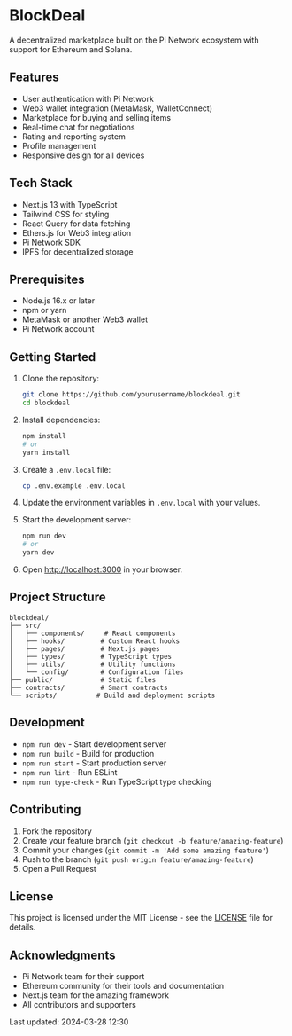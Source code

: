 # BlockDeal

A decentralized marketplace built on the Pi Network ecosystem with support for Ethereum and Solana.

## Features

- User authentication with Pi Network
- Web3 wallet integration (MetaMask, WalletConnect)
- Marketplace for buying and selling items
- Real-time chat for negotiations
- Rating and reporting system
- Profile management
- Responsive design for all devices

## Tech Stack

- Next.js 13 with TypeScript
- Tailwind CSS for styling
- React Query for data fetching
- Ethers.js for Web3 integration
- Pi Network SDK
- IPFS for decentralized storage

## Prerequisites

- Node.js 16.x or later
- npm or yarn
- MetaMask or another Web3 wallet
- Pi Network account

## Getting Started

1. Clone the repository:
   ```bash
   git clone https://github.com/yourusername/blockdeal.git
   cd blockdeal
   ```

2. Install dependencies:
   ```bash
   npm install
   # or
   yarn install
   ```

3. Create a `.env.local` file:
   ```bash
   cp .env.example .env.local
   ```

4. Update the environment variables in `.env.local` with your values.

5. Start the development server:
   ```bash
   npm run dev
   # or
   yarn dev
   ```

6. Open [http://localhost:3000](http://localhost:3000) in your browser.

## Project Structure

```
blockdeal/
├── src/
│   ├── components/     # React components
│   ├── hooks/         # Custom React hooks
│   ├── pages/         # Next.js pages
│   ├── types/         # TypeScript types
│   ├── utils/         # Utility functions
│   └── config/        # Configuration files
├── public/            # Static files
├── contracts/         # Smart contracts
└── scripts/          # Build and deployment scripts
```

## Development

- `npm run dev` - Start development server
- `npm run build` - Build for production
- `npm run start` - Start production server
- `npm run lint` - Run ESLint
- `npm run type-check` - Run TypeScript type checking

## Contributing

1. Fork the repository
2. Create your feature branch (`git checkout -b feature/amazing-feature`)
3. Commit your changes (`git commit -m 'Add some amazing feature'`)
4. Push to the branch (`git push origin feature/amazing-feature`)
5. Open a Pull Request

## License

This project is licensed under the MIT License - see the [LICENSE](LICENSE) file for details.

## Acknowledgments

- Pi Network team for their support
- Ethereum community for their tools and documentation
- Next.js team for the amazing framework
- All contributors and supporters

Last updated: 2024-03-28 12:30 